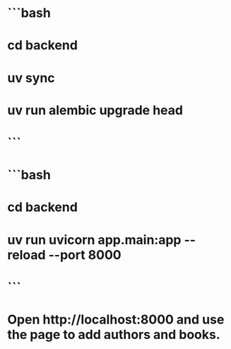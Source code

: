 # ```bash

# cd backend

# uv sync

# uv run alembic upgrade head

# ```

# 

# 

# ```bash

# cd backend

# uv run uvicorn app.main:app --reload --port 8000

# ```

# 

# Open http://localhost:8000 and use the page to add authors and books.

# 

